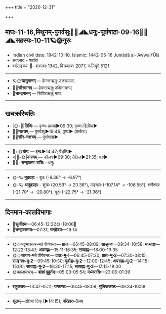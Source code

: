 +++
title = "2020-12-31"

+++
## माघः-11-16,मिथुनम्-पुनर्वसुः🌛🌌◢◣धनुः-पूर्वाषाढा-09-16🌌🌞◢◣सहस्यः-10-11🪐🌞गुरुः
- Indian civil date: 1942-10-10, Islamic: 1442-05-16 Jumādā al-ʾAwwal/ʾŪlā
- संवत्सरः - शार्वरी
- वर्षसङ्ख्या 🌛- शकाब्दः 1942, विक्रमाब्दः 2077, कलियुगे 5121
___________________
- 🪐🌞**ऋतुमानम्** — हेमन्तऋतुः उत्तरायणम्
- 🌌🌞**सौरमानम्** — हेमन्तऋतुः दक्षिणायनम्
- 🌛**चान्द्रमानम्** — शिशिरऋतुः माघः
___________________


## खचक्रस्थितिः
- |🌞-🌛|**तिथिः** — कृष्ण-प्रथमा►09:30; कृष्ण-द्वितीया►  
- 🌌🌛**नक्षत्रम्** — पुनर्वसुः►19:46; पुष्यः► (कर्कटः)  
- 🌌🌞**सौर-नक्षत्रम्** — पूर्वाषाढा►  
___________________
- 🌛+🌞**योगः** — इन्द्रः►14:47; वैधृतिः►  
- २|🌛-🌞|**करणम्** — कौलवः►09:30; तैतिलः►21:35; गरः►  
- 🌌🌛- **चन्द्राष्टम-राशिः**—धनुः  
___________________
- 🌞-🪐 **मूढग्रहाः** - बुधः (-6.36° → -6.97°)
- 🌞-🪐 **अमूढग्रहाः** - शुक्रः (20.59° → 20.36°), मङ्गलः (-107.14° → -106.55°), शनैश्चरः (-21.70° → -20.80°), गुरुः (-22.75° → -21.96°)
___________________


## दिनमान-कालविभागाः
- 🌅**सूर्योदयः**—06:45-12:22🌞️-18:00🌇  
- 🌛**चन्द्रास्तमयः**—07:31; **चन्द्रोदयः**—19:14  
___________________
- 🌞⚝भट्टभास्कर-मते वीर्यवन्तः— **प्रातः**—06:45-08:09; **साङ्गवः**—09:34-10:58; **मध्याह्नः**—12:22-13:47; **अपराह्णः**—15:11-16:35; **सायाह्नः**—18:00-19:35  
- 🌞⚝सायण-मते वीर्यवन्तः— **प्रातः-मु॰1**—06:45-07:30; **प्रातः-मु॰2**—07:30-08:15; **साङ्गवः-मु॰2**—09:45-10:30; **पूर्वाह्णः-मु॰2**—12:00-12:45; **अपराह्णः-मु॰2**—14:15-15:00; **सायाह्नः-मु॰2**—16:30-17:15; **सायाह्नः-मु॰3**—17:15-18:00  
- 🌞कालान्तरम्— **ब्राह्मं मुहूर्तम्**—05:03-05:54; **मध्यरात्रिः**—23:06-01:39  
___________________
- **राहुकालः**—13:47-15:11; **यमघण्टः**—06:45-08:09; **गुलिककालः**—09:34-10:58  
___________________
- **शूलम्**—दक्षिणा दिक् (►14:15); **परिहारः**–तैलम्  
___________________